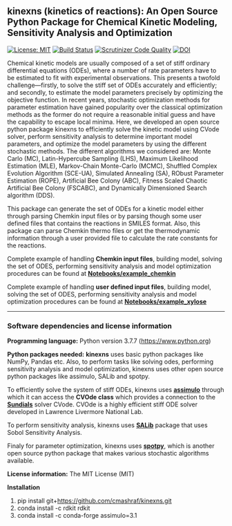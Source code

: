 ## kinexns (kinetics of reactions): An Open Source Python Package for Chemical Kinetic Modeling, Sensitivity Analysis and Optimization
[![License: MIT](https://img.shields.io/badge/license-MIT-green.svg)](https://opensource.org/licenses/MIT)
[![Build Status](https://travis-ci.org/cmashraf/kinexns.svg?branch=master)](https://travis-ci.org/cmashraf/kinexns)
[![Scrutinizer Code Quality](https://scrutinizer-ci.com/g/cmashraf/kinexns/badges/quality-score.png?b=master)](https://scrutinizer-ci.com/g/cmashraf/kinexns/?branch=master)
[![DOI](https://zenodo.org/badge/182866623.svg)](https://zenodo.org/badge/latestdoi/182866623)



Chemical kinetic models are usually composed of a set of stiff ordinary differential equations (ODEs), where a number of rate parameters have to be estimated to fit with experimental observations. This presents a twofold challenge—firstly, to solve the stiff set of ODEs accurately and efficiently; and secondly, to estimate the model parameters precisely by optimizing the objective function. In recent years, stochastic optimization methods for parameter estimation have gained popularity over the classical optimization methods as the former do not require a reasonable initial guess and have the capability to escape local minima. Here, we developed an open source python package kinexns to efficiently solve the kinetic model using CVode solver, perform sensitivity analysis to determine important model parameters, and optimize the model parameters by using the different stochastic methods. The different algorithms we considered are: Monte Carlo (MC), Latin-Hypercube Sampling (LHS), Maximum Likelihood Estimation (MLE), Markov-Chain Monte-Carlo (MCMC), Shuffled Complex Evolution Algorithm (SCE-UA), Simulated Annealing (SA), RObust Parameter Estimation (ROPE), Artificial Bee Colony (ABC), Fitness Scaled Chaotic Artificial Bee Colony (FSCABC), and Dynamically Dimensioned Search algorithm (DDS). 

This package can generate the set of ODEs for a kinetic model either through parsing Chemkin input files or by parsing though some user defined files that contains the reactions in SMILES format. Also, this package can parse Chemkin thermo files or get the thermodynamic information through a user provided file to calculate the rate constants for the reactions.

Complete example of handling **Chemkin input files**, building model, solving the set of ODES, performing sensitivity analysis and model optimization procedures can be found at 
**[Notebooks/example_chemkin](https://github.com/cmashraf/kinexns/tree/master/Notebooks/example_chemkin)**

Complete example of handling **user defined input files**, building model, solving the set of ODES, performing sensitivity analysis and model optimization procedures can be found at 
**[Notebooks/example_xylose](https://github.com/cmashraf/kinexns/tree/master/Notebooks/example_xylose)**

-------
### Software dependencies and license information

**Programming language:**
Python version 3.7.7 (https://www.python.org)

**Python packages needed:**
**kinexns** uses basic python packages like NumPy, Pandas etc. Also, to perform tasks like solving odes, performing sensitivity analysis and model optimization, kinexns uses other open source python packages like assimulo, SALib and spotpy.

To efficiently solve the system of stiff ODEs, kinexns uses **[assimulo](https://jmodelica.org/assimulo/)** through which it can access the **CVOde class** which provides a connection to the **[Sundials](https://computation.llnl.gov/casc/sundials/main.html)** solver CVode. CVOde is a highly efficient stiff ODE solver developed in Lawrence Livermore National Lab.

To perform sensitivity analysis, kinexns uses **[SALib](https://salib.readthedocs.io/en/latest/)** package that uses Sobol Sensitivity Analysis.

Finaly for parameter optimization, kinexns uses **[spotpy](https://pypi.org/project/spotpy/)**, which is another open source python package that makes various stochastic algorithms available.


**License information:**
The MIT License (MIT)

**Installation**
1. pip install git+https://github.com/cmashraf/kinexns.git
2. conda install -c rdkit rdkit
3. conda install -c conda-forge assimulo=3.1


